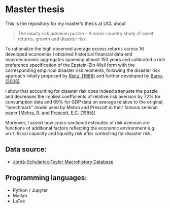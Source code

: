 # Master thesis
This is the repository for my master's thesis at UCL about

> The equity risk premium puzzle - A cross-country study of asset returns, growth and disaster risk

To rationalize the high observed average excess returns across 16 developed economies I obtained historical financial data and macroeconomic aggregates spanning almost 150 years and calibrated a rich preference specification of the Epstein-Zin-Weil form with the corresponding empirical disaster risk moments, following the disaster risk approach initally proposed by <a href = "https://www.sciencedirect.com/science/article/abs/pii/0304393288901729" target="_blank">Rietz, (1988)</a> and further developed by <a href = "https://dash.harvard.edu/bitstream/handle/1/3208215/Barro_RareDisasters.pdf" target="_blank">Barro, (2006)</a>.

I show that accounting for disaster risk does indeed attenuate the puzzle and decreases the implied coefficients of relative risk aversion by 72% for consumption data and 69% for GDP data on average relative to the original, "benchmark" model used by Mehra and Prescott in their famous seminal paper [<a href = "https://www.academicwebpages.com/preview/mehra/pdf/The%20Equity%20Premium%20A%20Puzzle.pdf" target="_blank">Mehra, R. and Prescott, E.C. (1985)</a>]

Moreover, I assert how cross-sectional estimates of risk aversion are functions of additional factors reflecting the economic environment e.g. w.r.t. fiscal capacity and liquidity risk after controlling for disaster risk.

## Data source:

- <a href = "http://www.macrohistory.net/data/" target="_blank">Jordà-Schularick-Taylor Macrohistory Database</a>

## Programming languages:

- Python / Jupyter
- Matlab
- LaTex
